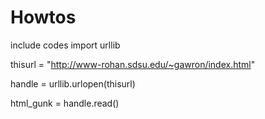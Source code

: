 # Howtos
include codes
import urllib

thisurl = "http://www-rohan.sdsu.edu/~gawron/index.html"

handle = urllib.urlopen(thisurl)

html_gunk =  handle.read()
